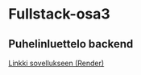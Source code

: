 # Fullstack-osa3

## Puhelinluettelo backend

[Linkki sovellukseen (Render)](https://fullstack-osa3-4jf9.onrender.com/)